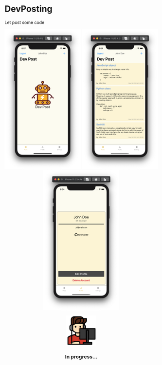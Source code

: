 # DevPosting

Let post some code

<p align="center">
<img src="/img/one.png" width="250"> <img src="/img/two.png" width="250"> <img src="/img/three.png" width="250"> 
</p>

<p align="center">
<img src="/img/game.png" width="100">
</p>

### <p align="center"> In progress... </p>
